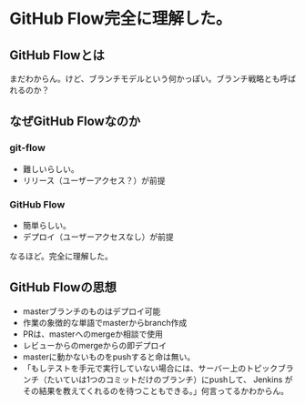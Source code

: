 # GitHub Flow完全に理解した。
## GitHub Flowとは
まだわからん。けど、ブランチモデルという何かっぽい。ブランチ戦略とも呼ばれるのか？


## なぜGitHub Flowなのか
### git-flow
- 難しいらしい。
- リリース（ユーザーアクセス？）が前提

### GitHub Flow
- 簡単らしい。
- デプロイ（ユーザーアクセスなし）が前提

なるほど。完全に理解した。

## GitHub Flowの思想
- masterブランチのものはデプロイ可能
- 作業の象徴的な単語でmasterからbranch作成
- PRは、masterへのmergeか相談で使用
- レビューからのmergeからの即デプロイ
- masterに動かないものをpushすると命は無い。
- 「もしテストを手元で実行していない場合には、サーバー上のトピックブランチ（たいていは1つのコミットだけのブランチ）にpushして、 Jenkins がその結果を教えてくれるのを待つこともできる。」何言ってるかわからん。


